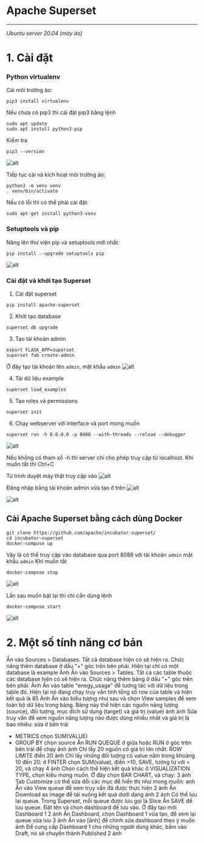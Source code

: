 # **Apache Superset**
___
*Ubuntu server 20.04 (máy ảo)*
# 1. Cài đặt
### Python virtualenv
Cài môi trường ảo:
```
pip3 install virtualenv
```
Nếu chưa có pip3 thì cài đặt pip3 bằng lệnh
```
sudo apt update
sudo apt install python3-pip
```
Kiểm tra
```
pip3 --version
```
![alt](https://github.com/thang140398/Lab/blob/master/Metabase%20-%20Apache%20Superset/Picture%20for%20Apache%20Superset/Screenshot%20from%202020-08-22%2023-15-03.png)

Tiếp tục cài và kích hoạt môi trường ảo:
```
python3 -m venv venv
. venv/bin/activate
```
Nếu có lỗi thì có thể phải cài đặt:
```
sudo apt-get install python3-venv
```

### Setuptools và pip 
Nâng lên thư viện pip và setuptools mới nhất:
```
pip install --upgrade setuptools pip
```
![alt](https://github.com/thang140398/Lab/blob/master/Metabase%20-%20Apache%20Superset/Picture%20for%20Apache%20Superset/Screenshot%20from%202020-08-22%2023-24-56.png)

### Cài đặt và khởi tạo Superset
1. Cài đặt superset
```
pip install apache-superset
```
2. Khởi tạo database
```
superset db upgrade
```
3. Tạo tài khoản admin
```
export FLASK_APP=superset
superset fab create-admin
```
Ở đây tạo tài khoản tên `admin`, mật khẩu `admin`
![alt](https://github.com/thang140398/Lab/blob/master/Metabase%20-%20Apache%20Superset/Picture%20for%20Apache%20Superset/Screenshot%20from%202020-08-22%2023-34-14.png)

4. Tải dữ liệu example
```
superset load_examples
```
5. Tạo roles và permissions
```
superset init
```
6. Chạy webserver với interface và port mong muốn
```
superset run -h 0.0.0.0 -p 8088 --with-threads --reload --debugger
```
![alt](https://github.com/thang140398/Lab/blob/master/Metabase%20-%20Apache%20Superset/Picture%20for%20Apache%20Superset/Screenshot%20from%202020-08-23%2000-34-48.png)

Nếu không có tham số -h thì server chỉ cho phép truy cập từ localhost. Khi muốn tắt thì Ctrl+C

Từ trình duyệt máy thật truy cập vào 
![alt](https://github.com/thang140398/Lab/blob/master/Metabase%20-%20Apache%20Superset/Picture%20for%20Apache%20Superset/Screenshot%20from%202020-08-23%2000-36-15.png)

Đăng nhập bằng tài khoản admin vừa tạo ở trên
![alt](https://github.com/thang140398/Lab/blob/master/Metabase%20-%20Apache%20Superset/Picture%20for%20Apache%20Superset/Screenshot%20from%202020-08-23%2000-36-24.png)

![alt](https://github.com/thang140398/Lab/blob/master/Metabase%20-%20Apache%20Superset/Picture%20for%20Apache%20Superset/Screenshot%20from%202020-08-23%2000-36-42.png)
 


## Cài Apache Superset bằng cách dùng Docker
```
git clone https://github.com/apache/incubator-superset/
cd incubator-superset
docker-compose up
```
Vậy là có thể truy cập vào database qua port 8088 với tài khoản `admin` mật khẩu `admin`
Khi muốn tắt
```
docker-compose stop
```
![alt](https://github.com/thang140398/Lab/blob/master/Metabase%20-%20Apache%20Superset/Picture%20for%20Apache%20Superset/Screenshot%20from%202020-08-23%2001-32-53.png)

Lần sau muốn bật lại thì chỉ cần dùng lệnh
```
docker-compose start
```
![alt](https://github.com/thang140398/Lab/blob/master/Metabase%20-%20Apache%20Superset/Picture%20for%20Apache%20Superset/Screenshot%20from%202020-08-23%2001-27-56.png)

# 2. Một số tính năng cơ bản

Ấn vào Sources > Databases. Tất cả database hiện có sẽ hiện ra. Chức năng thêm database ở dấu "+" góc trên bên phải. Hiện tại chỉ có một database là example
Ảnh
Ấn vào Sources > Tables. Tất cả các table thuộc các database hiện có sẽ hiện ra.  Chức năng thêm bảng ở dấu "+" góc trên bên phải.
Ảnh
Ấn vào table "enegy_usage" để tương tác với dữ liệu trong table đó. Hiện tại nó đang chạy truy vấn tính tổng số row của table và hiện kết quả là 85
Ảnh
Ấn vào biểu tượng như sau và chọn View samples để xem toàn bộ dữ liệu trong bảng. Bảng này thể hiện các nguồn năng lượng (source), đối tượng, mục đích sử dụng (target) và giá trị (value)
ảnh
ảnh
Sửa truy vấn để xem nguồn năng lượng nào được dùng nhiều nhất và giá trị là bao nhiêu: sửa ở bên trái
- METRICS chọn SUM(VALUE)
- GROUP BY chọn source
Ấn RUN QUEQUE ở giữa hoặc RUN ở góc trên bên trái để chạy
ảnh 
ảnh
Chỉ lấy 20 nguồn có giá trị lớn nhất: ROW LIMITE điền 20
ảnh
Chỉ lấy những đối tượng có value nằm trong khoảng 10 đến 20: ở FINTER chọn SUM(value), điền >10, SAVE, tương tự với < 20, và chạy
4 ảnh
Chọn cách thể hiện kết quả khác ở VISUALIZATION TYPE, chọn kiểu mong muốn. Ở đây chọn BAR CHART, và chạy:
3 ảnh
Tab Customize có thể sửa đổi các mục để hiển thị như mong muốn:
anh
Ấn vào View queue để xem truy vấn đã được thực hiện
2 ảnh 
Ấn Download as image để tải xuống kết quả dưới dạng ảnh
2 ảnh 
Có thể lưu lại queue. Trong Superset, mỗi queue được lưu gọi là Slice
Ấn SAVE để lưu queue. Đặt tên và chọn dashboard để lưu vào. Ở đây tạo mới Dashboard 1
2 ảnh
Ấn Dashboard, chọn Dashboard 1 vừa tạo, để xem lại queue vừa lưu 
3 ảnh 
Ấn vào [ảnh] để chỉnh sửa dashboard theo ý muốn
ảnh 
Để cung cấp Dashboard 1 cho những người dùng khác, bấm vào Draft, nó sẽ chuyển thành Published
2 ảnh 



